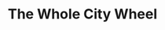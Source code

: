 ---
pid: ls30
title: The Whole City Wheel
location_transcription: In the center of Broad & Walnut
coordinates: "[-75.164259384607, 39.949342993108]"
zipcode: '19145'
gen_neighborhood: South Philadelphia
neighborhood: Passyunk
outside_phl: 
age: '24'
age_range: 20-29
instagram: 
image_file_name: ls_30.jpg
proposal_transcription: |-
  Bike wheel with the city skyline in it, to influence people to ride more and pay more attention to bikers on the road.
  Bike more. Better for the environment & your body.
  [bike wheel inscirped with //ride bikes more - philadelphia// and Philadelphia skyline in the middle]
topic: Environment,Health,Sustainability
topic_summary: 0, 0, 0, 0
type: Sculpture Statue
keywords_other: biking, bikes
credit: Isaiah Gi
image_labels: 
twitter: 
facebook: 
permalink: "/monuments/ls30/"
layout: item-page
---
